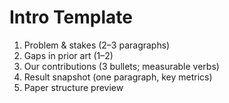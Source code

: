 # Intro Template
1) Problem & stakes (2–3 paragraphs)
2) Gaps in prior art (1–2)
3) Our contributions (3 bullets; measurable verbs)
4) Result snapshot (one paragraph, key metrics)
5) Paper structure preview
